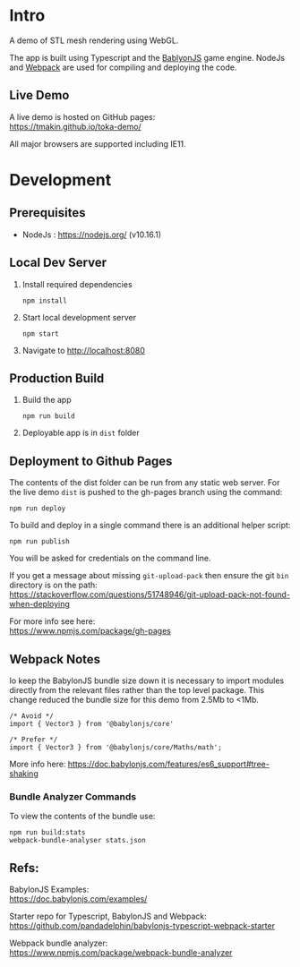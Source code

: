 # Intro
A demo of STL mesh rendering using WebGL.

The app is built using Typescript and the [BablyonJS](https://www.babylonjs.com) game engine. 
NodeJs and [Webpack](https://webpack.js.org) are used for compiling and deploying the code.

## Live Demo
A live demo is hosted on GitHub pages:  
https://tmakin.github.io/toka-demo/

All major browsers are supported including IE11.


# Development #
## Prerequisites
- NodeJs : https://nodejs.org/ (v10.16.1)

## Local Dev Server
1. Install required dependencies
    ```
    npm install 
    ```

2. Start local development server
    ```
    npm start 
    ```

3. Navigate to [http://localhost:8080](http://localhost:8080)

## Production Build ##
1. Build the app
    ```
    npm run build
    ```
2. Deployable app is in `dist` folder


## Deployment to Github Pages
The contents of the dist folder can be run from any static web server. 
For the live demo `dist` is pushed to the gh-pages branch using the command:  
```
npm run deploy
```
    
To build and deploy in a single command there is an additional helper script:  
```
npm run publish
```

You will be asked for credentials on the command line.    

If you get a message about missing `git-upload-pack` then ensure the git `bin` directory is on the path:  
https://stackoverflow.com/questions/51748946/git-upload-pack-not-found-when-deploying

For more info see here:  
https://www.npmjs.com/package/gh-pages

## Webpack Notes
Io keep the BabylonJS bundle size down it is necessary to import modules directly from the relevant 
files rather than the top level package. This change reduced the bundle size for this demo from 2.5Mb to <1Mb.  

```
/* Avoid */
import { Vector3 } from '@babylonjs/core'
    
/* Prefer */
import { Vector3 } from '@babylonjs/core/Maths/math';
```

More info here:
https://doc.babylonjs.com/features/es6_support#tree-shaking

### Bundle Analyzer Commands
To view the contents of the bundle use:
```
npm run build:stats
webpack-bundle-analyser stats.json
```

## Refs:
BabylonJS Examples:  
https://doc.babylonjs.com/examples/

Starter repo for Typescript, BabylonJS and Webpack:  
https://github.com/pandadelphin/babylonjs-typescript-webpack-starter

Webpack bundle analyzer:  
https://www.npmjs.com/package/webpack-bundle-analyzer
